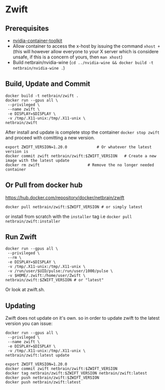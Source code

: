 # Zwift

## Prerequisites

- [nvidia-container-toolkit](https://github.com/NVIDIA/nvidia-docker)
- Allow container to access the x-host by issuing the command `xhost +` (this will however allow everyone to your X server which is considere unsafe, if this is a concern of yours, then `man xhost`)
- Build netbrain/nvidia-wine (`cd ../nvidia-wine && docker build -t netbrain/nvidia-wine .`)

## Build, Update and Commit

```
docker build -t netbrain/zwift .
docker run --gpus all \
 --privileged \
 --name zwift \
 -e DISPLAY=$DISPLAY \
 -v /tmp/.X11-unix:/tmp/.X11-unix \
netbrain/zwift
```

After install and update is complete stop the container `docker stop zwift` and proceed with comitting a new version.

```
export ZWIFT_VERSION=1.20.0			  	# Or whatever the latest version is
docker commit zwift netbrain/zwift:$ZWIFT_VERSION 	# Create a new image with the latest update
docker rm zwift 					# Remove the no longer needed container
```

## Or Pull from docker hub

https://hub.docker.com/repository/docker/netbrain/zwift

```
docker pull netbrain/zwift:$ZWIFT_VERSION # or simply latest
```

or install from scratch with the `installer` tag i.e `docker pull netbrain/zwift:installer`

## Run Zwift

```
docker run --gpus all \
 --privileged \
 --rm \
 -e DISPLAY=$DISPLAY \
 -v /tmp/.X11-unix:/tmp/.X11-unix \
 -v /run/user/$UID/pulse:/run/user/1000/pulse \ 
 -v $HOME/.zwift:/home/user/Zwift \
netbrain/zwift:$ZWIFT_VERSION # or "latest"
```

Or look at zwift.sh.

## Updating

Zwift does not update on it's own. so in order to update zwift to the latest version you can issue:

```
docker run --gpus all \
 --privileged \
 --name zwift \
 -e DISPLAY=$DISPLAY \
 -v /tmp/.X11-unix:/tmp/.X11-unix \
netbrain/zwift:latest update

export ZWIFT_VERSION=1.20.0
docker commit zwift netbrain/zwift:$ZWIFT_VERSION
docker tag netbrain/zwift:$ZWIFT_VERSION netbrain/zwift:latest
docker push netbrain/zwift:$ZWIFT_VERSION
docker push netbrain/zwift:latest
```

